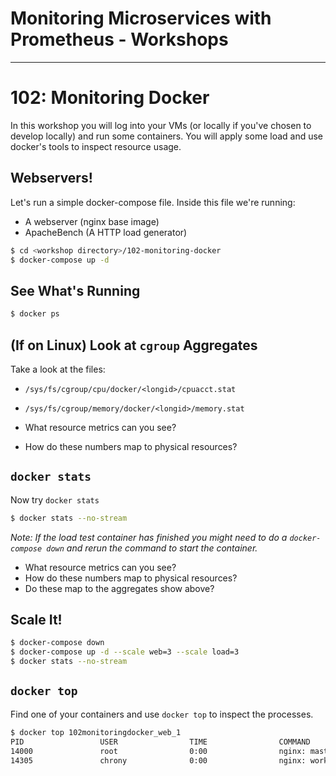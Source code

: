# Monitoring Microservices with Prometheus - Workshops

---

# 102: Monitoring Docker

In this workshop you will log into your VMs (or locally if you've chosen to develop locally) and run
some containers. You will apply some load and use docker's tools to inspect resource usage.

## Webservers!

Let's run a simple docker-compose file. Inside this file we're running:

- A webserver (nginx base image)
- ApacheBench (A HTTP load generator)

```bash
$ cd <workshop directory>/102-monitoring-docker
$ docker-compose up -d
```

## See What's Running

```bash
$ docker ps
```

## (If on Linux) Look at `cgroup` Aggregates

Take a look at the files:

- `/sys/fs/cgroup/cpu/docker/<longid>/cpuacct.stat`
- `/sys/fs/cgroup/memory/docker/<longid>/memory.stat`


- What resource metrics can you see?
- How do these numbers map to physical resources?

## `docker stats`

Now try `docker stats`

```bash
$ docker stats --no-stream
```

_Note: If the load test container has finished you might need to do a `docker-compose down` and
rerun the command to start the container._

- What resource metrics can you see?
- How do these numbers map to physical resources?
- Do these map to the aggregates show above?

## Scale It!

```bash
$ docker-compose down
$ docker-compose up -d --scale web=3 --scale load=3
$ docker stats --no-stream
```

## `docker top`

Find one of your containers and use `docker top` to inspect the processes.

```bash
$ docker top 102monitoringdocker_web_1
PID                 USER                TIME                COMMAND
14000               root                0:00                nginx: master process nginx -g daemon off;
14305               chrony              0:00                nginx: worker process
```
